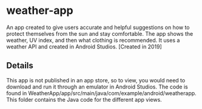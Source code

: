 # weather-app
An app created to give users accurate and helpful suggestions on how to protect themselves from the sun and stay comfortable. The app shows the weather, UV index, and then what clothing is recommended. It uses a weather API and created in Android Studios. [Created in 2019]

## Details
This app is not published in an app store, so to view, you would need to download and run it through an emulator in Android Studios. The code is found in WeatherApp/app/src/main/java/com/example/android/weatherapp. This folder contains the Java code for the different app views. 

